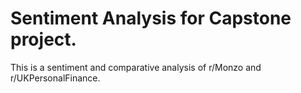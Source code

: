 # Sentiment Analysis for Capstone project.
This is a sentiment and comparative analysis of r/Monzo and r/UKPersonalFinance. 
